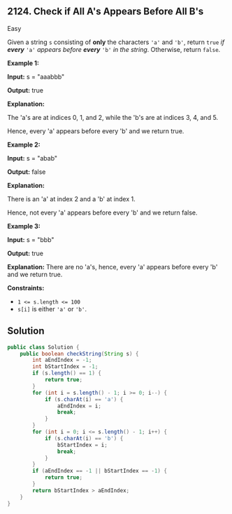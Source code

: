 ## 2124\. Check if All A's Appears Before All B's

Easy

Given a string `s` consisting of **only** the characters `'a'` and `'b'`, return `true` _if **every**_ `'a'` _appears before **every**_ `'b'` _in the string_. Otherwise, return `false`.

**Example 1:**

**Input:** s = "aaabbb"

**Output:** true

**Explanation:** 

The 'a's are at indices 0, 1, and 2, while the 'b's are at indices 3, 4, and 5. 

Hence, every 'a' appears before every 'b' and we return true.

**Example 2:**

**Input:** s = "abab"

**Output:** false

**Explanation:** 

There is an 'a' at index 2 and a 'b' at index 1. 

Hence, not every 'a' appears before every 'b' and we return false.

**Example 3:**

**Input:** s = "bbb"

**Output:** true

**Explanation:** There are no 'a's, hence, every 'a' appears before every 'b' and we return true.

**Constraints:**

*   `1 <= s.length <= 100`
*   `s[i]` is either `'a'` or `'b'`.

## Solution

```java
public class Solution {
    public boolean checkString(String s) {
        int aEndIndex = -1;
        int bStartIndex = -1;
        if (s.length() == 1) {
            return true;
        }
        for (int i = s.length() - 1; i >= 0; i--) {
            if (s.charAt(i) == 'a') {
                aEndIndex = i;
                break;
            }
        }
        for (int i = 0; i <= s.length() - 1; i++) {
            if (s.charAt(i) == 'b') {
                bStartIndex = i;
                break;
            }
        }
        if (aEndIndex == -1 || bStartIndex == -1) {
            return true;
        }
        return bStartIndex > aEndIndex;
    }
}
```